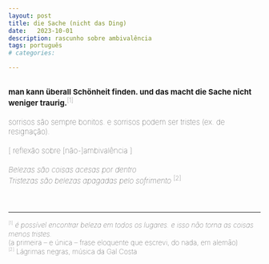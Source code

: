 ```yaml
---
layout: post
title: die Sache (nicht das Ding)
date:   2023-10-01
description: rascunho sobre ambivalência
tags: português
# categories: 

---
```


<br>
<span style="font-size:15px;font-weight:lighter">
<b>man kann überall Schönheit finden. und das macht die Sache nicht weniger traurig.</b><sup>[1]</sup>
<br>
<br>
<span style="font-size:15px;font-weight:lighter">
sorrisos são sempre bonitos. e sorrisos podem ser tristes (ex. de resignação).
<br>
<br>
<span style="font-size:15px;font-weight:lighter">
[ reflexão sobre [não-]ambivalência ]
<br>
<br>
<span style="font-size:15px;font-weight:lighter">
<i>Belezas são coisas acesas por dentro
<br>Tristezas são belezas apagadas pelo sofrimento</i> <sup>[2]</sup>
<br>
<br>
<br>
<hr>
<sup style="font-size:60%">[1]</sup> <span style="font-size:14px;font-weight:lighter"> <i>é possível encontrar beleza em todos os lugares. e isso não torna as coisas menos tristes.</i> <br>(a primeira – e única – frase eloquente que escrevi, do nada, em alemão)</span>
<br><sup style="font-size:60%">[2]</sup> <span style="font-size:14px;font-weight:lighter"> Lágrimas negras, música da Gal Costa</span>

<!-- <br>you can find beauty everywhere. and that doesn't make things any less sad. -->